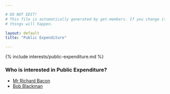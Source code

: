 ```yaml
---

# DO NOT EDIT!
# This file is automatically generated by get-members. If you change it, bad
# things will happen.

layout: default
title: "Public Expenditure"

---
```


{% include interests/public-expenditure.md %}

### Who is interested in Public Expenditure?


* [Mr Richard Bacon](/members/mr-richard-bacon.html)
* [Bob Blackman](/members/bob-blackman.html)
